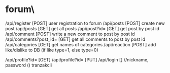 # forum\

/api/register [POST] user registration to forum
/api/posts [POST] create new post
/api/posts [GET] get all posts
/api/post?id= [GET] get post by post id
/api/comment [POST] write a new comment to post by post id
/api/comments?post_id= [GET] get all comments to post by post id
/api/categories [GET] get names of categories
/api/reaction [POST] add like/dislike to DB (if like type=1, else type=0)



/api/profile?id= [GET]
/api/profile?id= [PUT]
/api/login [] //nickname, password ()
tranzakcii